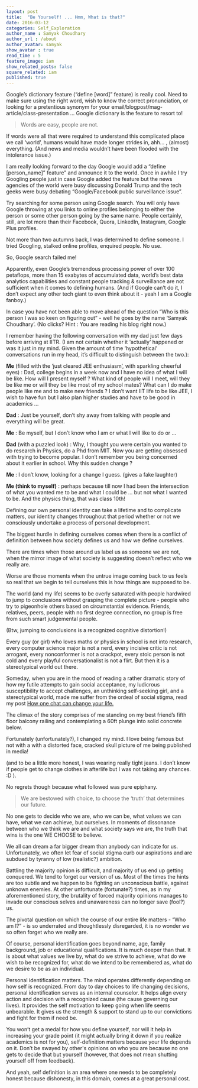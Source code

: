 ```yaml
---
layout: post
title:  "Be Yourself! ... Hmm, What is that?"
date: 2016-03-12
categories: Self_Exploration
author_name : Samyak Choudhary
author_url : /about
author_avatar: samyak
show_avatar : true
read_time : 5
feature_image: iam
show_related_posts: false
square_related: iam
published: true
---
```


Google’s dictionary feature (“define [word]” feature) is really cool. Need to make sure using the right word, wish to know the correct pronunciation, or looking for a pretentious synonym for your email/blogpost/mag-article/class-presentation … Google dictionary is the feature to resort to!

>Words are easy, people are not.

If words were all that were required to understand this complicated place we call ‘world’, humans would have made longer strides in, ahh… , (almost) everything. (And news and media wouldn’t have been flooded with the intolerance issue.)

I am really looking forward to the day Google would add a “define [person_name]” feature” and announce it to the world. Once in awhile I try Googling people just in case Google added the feature but the news agencies of the world were busy discussing Donald Trump and the tech geeks were busy debating “Google/Facebook public surveillance issue”. 

Try searching for some person using Google search. You will only have Google throwing at you links to online profiles belonging to either the person or some other person going by the same name. People certainly, still, are lot more than their Facebook, Quora, LinkedIn, Instagram, Google Plus profiles.

Not more than two autumns back, I was determined to define someone. I tried Googling, stalked online profiles, enquired people. No use.

So, Google search failed me!

Apparently, even Google’s tremendous processing power of over 100 petaflops, more than 15 exabytes of accumulated data, world’s best data analytics capabilities and constant people tracking & surveillance are not sufficient when it comes to defining humans. (And if Google can’t do it, I don’t expect any other tech giant to even think about it - yeah I am a Google fanboy.)

In case you have not been able to move ahead of the question “Who is this person I was so keen on figuring out” - well he goes by the name ‘Samyak Choudhary’. (No clicks? Hint : You are reading his blog right now.)

I remember having the following conversation with my dad just few days before arriving at IITR. (I am not certain whether it ‘actually’ happened or was it just in my mind. Given the amount of time ‘hypothetical’ conversations run in my head, it’s difficult to distinguish between the two.):

  **Me** (filled with the ‘just cleared JEE enthusiasm’, with sparkling cheerful eyes) : Dad, college begins in a week now and I have no idea of what I will be like. How will I present myself ? What kind of people will I meet, will they be like me or will they be like most of my school mates? What can I do make people like me and to make new friends ? I don’t want IIT life to be like JEE, I wish to have fun but I also plan higher studies and have to be good in academics ...

  **Dad** : Just be yourself, don’t shy away from talking with people and everything will be great.

  **Me** : Be myself, but I don’t know who I am or what I will like to do or ...

  **Dad** (with a puzzled look) : Why, I thought you were certain you wanted to do research in Physics, do a Phd from MIT. Now you are getting obsessed with trying to become popular. I don’t remember you being concerned about it earlier in school. Why this sudden change ?

  **Me** : I don’t know, looking for a change I guess. (gives a fake laughter)

  **Me (think to myself)** : perhaps because till now I had been the intersection of what you wanted me to be and what I could be … but not what I wanted to be. And the physics thing, that was class 10th!

Defining our own personal identity can take a lifetime and to complicate matters, our identity changes throughout that period whether or not we consciously undertake a process of personal development.

The biggest hurdle in defining ourselves comes when there is a conflict of definition between how society defines us and how we define ourselves.

There are times when those around us label us as someone we are not, when the mirror image of what society is suggesting doesn’t reflect who we really are. 

Worse are those moments when the untrue image coming back to us feels so real that we begin to tell ourselves this is how things are supposed to be.

The world (and my life) seems to be overly saturated with people hardwired to jump to conclusions without grasping the complete picture - people who try to pigeonhole others based on circumstantial evidence. Friends, relatives, peers, people with no first degree connection, no group is free from such smart judgemental people.

(Btw, jumping to conclusions is a recognized cognitive distortion!)

Every guy (or girl) who loves maths or physics in school is not into research, every computer science major is not a nerd, every incisive critic is not arrogant, every nonconformer is not a crackpot, every stoic person is not cold and every playful conversationalist is not a flirt. But then it is a stereotypical world out there.

Someday, when you are in the mood of reading a rather dramatic story of how my futile attempts to gain social acceptance, my ludicrous susceptibility to accept challenges, an unthinking self-seeking girl, and a stereotypical world, made me suffer from the ordeal of social stigma, read my post <a href = "../How-one-chat-can-change-your-life">How one chat can change your life.</a>

The climax of the story comprises of me standing on my best friend’s fifth floor balcony railing and contemplating a 60ft plunge into solid concrete below.

Fortunately (unfortunately?), I changed my mind. I love being famous but not with a with a distorted face, cracked skull picture of me being published in media! 

(and to be a little more honest, I was wearing really tight jeans. I don’t know if people get to change clothes in afterlife but I was not taking any chances. :D ).

No regrets though because what followed was pure epiphany.

>We are bestowed with choice, to choose the ‘truth’ that determines our future.

No one gets to decide who we are, who we can be, what values we can have, what we can achieve, but ourselves. In moments of dissonance between who we think we are and what society says we are, the truth that wins is the one WE CHOOSE to believe.

We all can dream a far bigger dream than anybody can indicate for us. Unfortunately, we often let fear of social stigma curb our aspirations and are subdued by tyranny of low (realistic?) ambition.

Battling the majority opinion is difficult, and majority of us end up getting conquered. We tend to forget our version of us. Most of the times the hints are too subtle and we happen to be fighting an unconscious battle, against unknown enemies. At other unfortunate (fortunate?) times, as in my aforementioned story, the brutality of forced majority opinions manages to invade our conscious selves and unawareness can no longer save (fool?) us.

The pivotal question on which the course of our entire life matters - “Who am I?” - is so underrated and thoughtlessly disregarded, it is no wonder we so often forget who we really are.

Of course, personal identification goes beyond name, age, family background, job or educational qualifications. It is much deeper than that. It is about what values we live by, what do we strive to achieve, what do we wish to be recognized for, what do we intend to be remembered as, what do we desire to be as an individual.

Personal identification matters. The mind operates differently depending on how self is recognized. From day to day choices to life changing decisions, personal identification serves as an internal counselor. It helps align every action and decision with a recognized cause (the cause governing our lives). It provides the self motivation to keep going when life seems unbearable. It gives us the strength & support to stand up to our convictions and fight for them if need be.

You won’t get a medal for how you define yourself, nor will it help in increasing your grade point (it might actually bring it down if you realize academics is not for you), self-definition matters because your life depends on it. Don’t be swayed by other's opinions on who you are because no one gets to decide that but yourself (however, that does not mean shutting yourself off from feedback). 

And yeah, <a hreaf = "../Be-honest-in-defining-yourself">self definition is an area where one needs to be completely honest </a> because dishonesty, in this domain, comes at a great personal cost.
